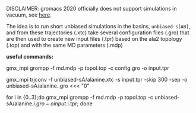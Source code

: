 DISCLAIMER: gromacs 2020 officially does not support simulations in vacuum, see [here](https://manual.gromacs.org/2020/release-notes/2020/major/removed-functionality.html).

The idea is to run short unbiased simulations in the basins, `unbiased-s[AB]`, and from these trajectories (.xtc) take several configuration files (.gro) that are then used to create new input files (.tpr) based on the ala2 topology (.top) and with the same MD parameters (.mdp)


**useful commands:**

gmx_mpi grompp -f md.mdp -p topol.top -c config.gro -o input.tpr

gmx_mpi trjconv -f unbiased-sA/alanine.xtc -s input.tpr -skip 300 -sep -o unbiased-sA/alanine..gro <<< "0"

for i in {0..3};do gmx_mpi grompp -f md.mdp -p topol.top -c unbiased-sA/alanine.$i.gro -o input.$i.tpr; done

